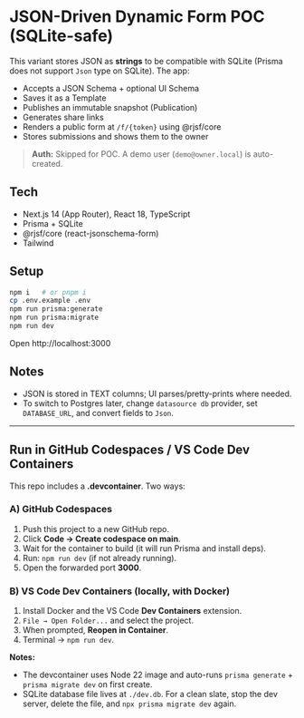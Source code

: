 # JSON-Driven Dynamic Form POC (SQLite-safe)

This variant stores JSON as **strings** to be compatible with SQLite (Prisma does not support `Json` type on SQLite). The app:
- Accepts a JSON Schema + optional UI Schema
- Saves it as a Template
- Publishes an immutable snapshot (Publication)
- Generates share links
- Renders a public form at `/f/{token}` using @rjsf/core
- Stores submissions and shows them to the owner

> **Auth:** Skipped for POC. A demo user (`demo@owner.local`) is auto-created.

## Tech
- Next.js 14 (App Router), React 18, TypeScript
- Prisma + SQLite
- @rjsf/core (react-jsonschema-form)
- Tailwind

## Setup

```bash
npm i   # or pnpm i
cp .env.example .env
npm run prisma:generate
npm run prisma:migrate
npm run dev
```

Open http://localhost:3000

## Notes
- JSON is stored in TEXT columns; UI parses/pretty-prints where needed.
- To switch to Postgres later, change `datasource db` provider, set `DATABASE_URL`, and convert fields to `Json`.


---

## Run in GitHub Codespaces / VS Code Dev Containers

This repo includes a **.devcontainer**. Two ways:

### A) GitHub Codespaces
1. Push this project to a new GitHub repo.
2. Click **Code → Create codespace on main**.
3. Wait for the container to build (it will run Prisma and install deps).
4. Run: `npm run dev` (if not already running).
5. Open the forwarded port **3000**.

### B) VS Code Dev Containers (locally, with Docker)
1. Install Docker and the VS Code **Dev Containers** extension.
2. `File → Open Folder...` and select the project.
3. When prompted, **Reopen in Container**.
4. Terminal → `npm run dev`.

**Notes:**
- The devcontainer uses Node 22 image and auto-runs `prisma generate` + `prisma migrate dev` on first create.
- SQLite database file lives at `./dev.db`. For a clean slate, stop the dev server, delete the file, and `npx prisma migrate dev` again.
